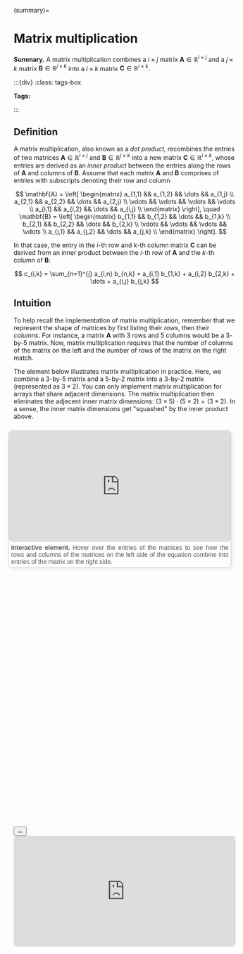 (summary)=

# Matrix multiplication

**Summary.** A matrix multiplication combines a $i \times j$ matrix $\boldsymbol{A}\in\mathbb{R}^{i \times j}$ and a $j \times k$ matrix $\boldsymbol{B}\in\mathbb{R}^{j \times k}$ into a $i \times k$ matrix $\boldsymbol{C}\in\mathbb{R}^{i \times k}$.

:::{div}
:class: tags-box

**Tags:**

:::

<!-- hidden-tag:linear algebra -->

## Definition

A matrix multiplication, also known as a *dot product*, recombines the entries of two matrices $\boldsymbol{A}\in\mathbb{R}^{i \times j}$ and $\boldsymbol{B}\in\mathbb{R}^{j \times k}$ into a new matrix $\boldsymbol{C}\in\mathbb{R}^{i \times k}$, whose entries are derived as an *inner product* between the entries along the rows of $\boldsymbol{A}$ and columns of $\boldsymbol{B}$. Assume that each matrix $\mathbf{A}$ and $\mathbf{B}$ comprises of entries with subscripts denoting their row and column

$$
\mathbf{A} = \left[ 
    \begin{matrix} 
    a_{1,1} && a_{1,2} && \dots && a_{1,j} \\
    a_{2,1} && a_{2,2} && \dots && a_{2,j} \\
    \vdots && \vdots && \vdots && \vdots \\
    a_{i,1} && a_{i,2} && \dots && a_{i,j} \\
    \end{matrix} \right], \quad \mathbf{B} = \left[ 
    \begin{matrix} 
    b_{1,1} && b_{1,2} && \dots && b_{1,k} \\
    b_{2,1} && b_{2,2} && \dots && b_{2,k} \\
    \vdots && \vdots && \vdots && \vdots \\
    a_{j,1} && a_{j,2} && \dots && a_{j,k} \\
    \end{matrix} \right].
$$

In that case, the entry in the $i$-th row and $k$-th column matrix $\mathbf{C}$ can be derived from an inner product between the $i$-th row of $\mathbf{A}$ and the $k$-th column of $\mathbf{B}$:

$$
c_{i,k} = \sum_{n=1}^{j} a_{i,n} b_{n,k} = a_{i,1} b_{1,k} + a_{i,2} b_{2,k} + \dots + a_{i,j} b_{j,k}
$$

## Intuition

To help recall the implementation of matrix multiplication, remember that we represent the shape of matrices by first listing their *rows*, then their *columns*. For instance, a matrix $\boldsymbol{A}$ with $3$ rows and $5$ columns would be a $3$-by-$5$ matrix. Now, matrix multiplication requires that the number of columns of the matrix on the left and the number of rows of the matrix on the right match.

The element below illustrates matrix multiplication in practice. Here, we combine a $3$-by-$5$ matrix and a $5$-by-$2$ matrix into a $3$-by-$2$ matrix (represented as $3 \times 2$). You can only implement matrix multiplication for arrays that share adjacent dimensions. The matrix multiplication then eliminates the adjecent inner matrix dimensions: $(3 \times 5) \cdot (5 \times 2) = (3 \times 2)$. In a sense, the inner matrix dimensions get "squashed" by the inner product above.

<div style="float: right; width: 100%; margin: 10px; border: 1px solid #ccc; border-radius: 8px; box-shadow: 2px 2px 10px rgba(0, 0, 0, 0.1);">
    <iframe src="https://maxramgraber.github.io/MASTER/main/_static/elements/matrix_multiplication.html" style="width: 100%; aspect-ratio: 2 / 1; border: none; border-radius: 8px;"></iframe>
    <div style="text-align: justify; padding: 5px; font-size: 14px; font-family: Arial, sans-serif; color: #555;">
        <strong>Interactive element.</strong> Hover over the entries of the matrices to see how the rows and columns of the matrices on the left side of the equation combine into entries of the matrix on the right side.
    </div>
</div>

```{div} sticky-variable-table
### Nomenclature
| Variable  | Description  |
|-------|--------|
| $\boldsymbol{A}, \boldsymbol{B}, \boldsymbol{C}$ | matrices or vectors |
| $a, b, c$ | array entries |
| $i, j, k$ | array dimensions |
| $i \times j$ | $i$-by-$j$ (matrix dimensions) |
| $\cdot$ | dot product |
```

<div id="sticky-iframe-container" background="white">
  <button id="toggle-iframe">↔</button>
  <iframe id="sticky-iframe" src="https://maxramgraber.github.io/MASTER/main/_static/elements/navigation.html" style="width: 100%; aspect-ratio: 2 / 1; border: none; border-radius: 8px; background: white"></iframe>
</div>